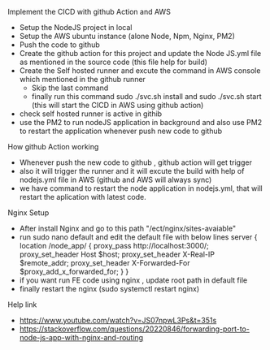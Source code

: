 Implement the CICD with github Action and AWS
 - Setup the NodeJS project in local
 - Setup the AWS ubuntu instance (alone Node, Npm, Nginx, PM2)
 - Push the code to github
 - Create the github action for this project and update the Node JS.yml file as mentioned in the source code (this file help for build)
 - Create the Self hosted runner and excute the command in AWS console which mentioned in the github runner
      - Skip the last command
      - finally run this command sudo ./svc.sh install and sudo ./svc.sh start (this will start the CICD in AWS using github action)
 - check self hosted runner is active in githib
 - use the PM2 to run nodeJS application in background and also use PM2 to restart the application whenever push new code to github

How github Action working
  - Whenever push the new code to github , github action will get trigger
  - also it will trigger the runner and it will excute the build with help of nodejs.yml file in AWS (github and AWS will always sync)
  - we have command to restart the node application in nodejs.yml, that will restart the aplication with latest code.

Nginx Setup
  - After install Nginx and go to this path "/ect/nginx/sites-avaiable"
  - run sudo nano default and edit the default file with below lines
       server {
    location /node_app/ {
        proxy_pass  http://localhost:3000/;
        proxy_set_header Host $host;
        proxy_set_header X-Real-IP $remote_addr;
        proxy_set_header X-Forwarded-For $proxy_add_x_forwarded_for;
    }
}
- if you want run FE code using nginx , update root path in default file
- finally restart the nginx (sudo systemctl restart nginx)

Help link
- https://www.youtube.com/watch?v=JS07npwL3Ps&t=351s
- https://stackoverflow.com/questions/20220846/forwarding-port-to-node-js-app-with-nginx-and-routing
